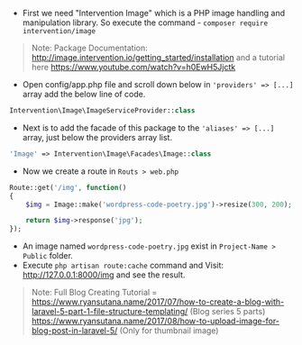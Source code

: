 - First we need "Intervention Image" which is a PHP image handling and manipulation library. So execute the command - `composer require intervention/image`
> Note: Package Documentation: http://image.intervention.io/getting_started/installation and a tutorial here https://www.youtube.com/watch?v=h0EwH5Jjctk
- Open config/app.php file and scroll down below in `'providers' => [...]` array add the below line of code.
```PHP
Intervention\Image\ImageServiceProvider::class
```
- Next is to add the facade of this package to the `'aliases' => [...]` array, just below the providers array list.
```PHP
'Image' => Intervention\Image\Facades\Image::class
```
- Now we create a route in `Routs > web.php`
```PHP
Route::get('/img', function()
{
    $img = Image::make('wordpress-code-poetry.jpg')->resize(300, 200);

    return $img->response('jpg');
});
```
- An image named `wordpress-code-poetry.jpg` exist in `Project-Name > Public` folder.
- Execute `php artisan route:cache` command and Visit: http://127.0.0.1:8000/img and see the result.

> Note: Full Blog Creating Tutorial =
> https://www.ryansutana.name/2017/07/how-to-create-a-blog-with-laravel-5-part-1-file-structure-templating/ (Blog series 5 parts)
> https://www.ryansutana.name/2017/08/how-to-upload-image-for-blog-post-in-laravel-5/ (Only for thumbnail image)
